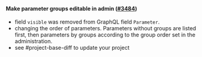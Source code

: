 #### Make parameter groups editable in admin ([#3484](https://github.com/shopsys/shopsys/pull/3484))

-   field `visible` was removed from GraphQL field `Parameter`.
-   changing the order of parameters. Parameters without groups are listed first, then parameters by groups according to the group order set in the administration.
-   see #project-base-diff to update your project
